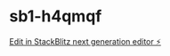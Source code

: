 # sb1-h4qmqf

[Edit in StackBlitz next generation editor ⚡️](https://stackblitz.com/~/github.com/javalonso/sb1-h4qmqf)